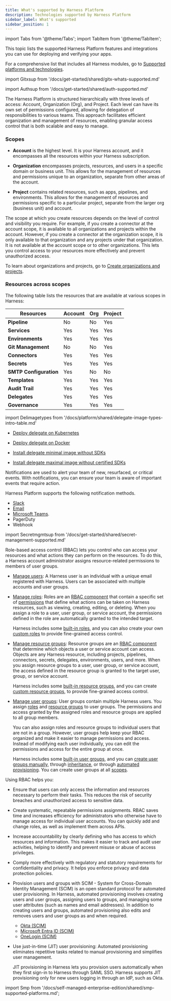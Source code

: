 ```yaml
---
title: What's supported by Harness Platform
description: Technologies supported by Harness Platform
sidebar_label: What's supported
sidebar_position: 1
---
```


import Tabs from '@theme/Tabs';
import TabItem from '@theme/TabItem';


This topic lists the supported Harness Platform features and integrations you can use for deploying and verifying your apps.

For a comprehensive list that includes all Harness modules, go to [Supported platforms and technologies](/docs/get-started/supported-platforms-and-technologies.md).


  <Tabs>
  


  <TabItem value="Git Experience" label="Git Experience">


import Gitxsup from '/docs/get-started/shared/gitx-whats-supported.md'

<Gitxsup />


</TabItem>
  <TabItem value="AuthN" label="AuthN">


import Authsup from '/docs/get-started/shared/auth-supported.md'

<Authsup />


</TabItem>
  <TabItem value="Accounts/Orgs/Projects/Other resources" label="Accounts Orgs Projects">


The Harness Platform is structured hierarchically with three levels of access: Account, Organization (Org), and Project. Each level can have its own set of permissions configured, allowing for delegation of responsibilities to various teams. This approach facilitates efficient organization and management of resources, enabling granular access control that is both scalable and easy to manage.


### Scopes

- **Account** is the highest level. It is your Harness account, and it encompasses all the resources within your Harness subscription.

- **Organization** encompasses projects, resources, and users in a specific domain or business unit. This allows for the management of resources and permissions unique to an organization, separate from other areas of the account.

- **Project** contains related resources, such as apps, pipelines, and environments. This allows for the management of resources and permissions specific to a particular project, separate from the larger org (business unit) and account.

The scope at which you create resources depends on the level of control and visibility you require. For example, if you create a connector at the account scope, it is available to all organizations and projects within the account. However, if you create a connector at the organization scope, it is only available to that organization and any projects under that organization. It is not available at the account scope or to other organizations. This lets you control access to your resources more effectively and prevent unauthorized access.

To learn about organizations and projects, go to [Create organizations and projects](/docs/platform/organizations-and-projects/create-an-organization/).

### Resources across scopes

The following table lists the resources that are available at various scopes in Harness:

| **Resources** | **Account** | **Org** | **Project** |
| --- | --- | --- | --- |
| **Pipeline** | No | No | Yes |
| **Services** | Yes | Yes | Yes |
| **Environments** | Yes | Yes | Yes |
| **Git Management** | No | No | Yes |
| **Connectors** | Yes | Yes | Yes |
| **Secrets** | Yes | Yes | Yes |
| **SMTP Configuration** | Yes | No | No |
| **Templates** | Yes | Yes | Yes |
| **Audit Trail** | Yes | Yes | Yes |
| **Delegates** | Yes | Yes | Yes |
| **Governance** | Yes | Yes | Yes |



</TabItem>
  <TabItem value="Delegates" label="Delegates">


import Delimagetypes from '/docs/platform/shared/delegate-image-types-intro-table.md'

<Delimagetypes />

- [Deploy delegate on Kubernetes](/docs/platform/delegates/install-delegates/overview)

- [Deploy delegate on Docker](/docs/platform/delegates/install-delegates/overview)

- [Install delegate minimal image without SDKs](/docs/platform/delegates/install-delegates/build-custom-delegate-images-with-third-party-tools)

- [Install delegate maximal image without certified SDKs](/docs/get-started/supported-platforms-and-technologies/#sdks-installed-with-harness-delegate)

</TabItem>
  <TabItem value="Notifications" label="Notifications">

Notifications are used to alert your team of new, resurfaced, or critical events. With notifications, you can ensure your team is aware of important events that require action.

Harness Platform supports the following notification methods.

- [Slack](/docs/platform/notifications/send-notifications-using-slack/)
- [Email](/docs/platform/notifications/add-smtp-configuration)
- [Microsoft Teams](/docs/platform/notifications/send-notifications-to-microsoft-teams).
- PagerDuty
- Webhook

</TabItem>
  <TabItem value="Secret management" label="Secrets Mgmt">

import Secretmgmtsup from '/docs/get-started/shared/secret-management-supported.md'

<Secretmgmtsup />

</TabItem>
  <TabItem value="Access Control" label="RBAC">

Role-based access control (RBAC) lets you control who can access your resources and what actions they can perform on the resources. To do this, a Harness account administrator assigns resource-related permissions to members of user groups.

- [Manage users](/docs/platform/role-based-access-control/add-users): A Harness user is an individual with a unique email registered with Harness. Users can be associated with multiple accounts and user groups.

- [Manage roles](/docs/platform/role-based-access-control/add-manage-roles): Roles are an [RBAC component](/docs/platform/role-based-access-control/rbac-in-harness/#rbac-components) that contain a specific set of [permissions](/docs/platform/role-based-access-control/permissions-reference/) that define what actions can be taken on Harness resources, such as viewing, creating, editing, or deleting. When you assign a role to a user, user group, or service account, the permissions defined in the role are automatically granted to the intended target.

   Harness includes some [built-in roles](/docs/platform/role-based-access-control/add-manage-roles/#built-in-roles), and you can also create your own [custom roles](/docs/platform/role-based-access-control/add-manage-roles/#create-a-role) to provide fine-grained access control.

- [Manage resource groups](/docs/platform/role-based-access-control/add-resource-groups): Resource groups are an [RBAC component](/docs/platform/role-based-access-control/rbac-in-harness/#rbac-components) that determine which objects a user or service account can access. Objects are any Harness resource, including projects, pipelines, connectors, secrets, delegates, environments, users, and more. When you assign resource groups to a user, user group, or service account, the access defined in the resource group is granted to the target user, group, or service account.

   Harness includes some [built-in resource groups](/docs/platform/role-based-access-control/add-resource-groups/#built-in-resource-groups), and you can create [custom resource groups](/docs/platform/role-based-access-control/add-resource-groups/#create-a-resource-group), to provide fine-grained access control.

- [Manage user groups](/docs/platform/role-based-access-control/add-user-groups): User groups contain multiple Harness users. You assign [roles](/docs/platform/role-based-access-control/add-manage-roles/) and [resource groups](/docs/platform/role-based-access-control/add-resource-groups/) to user groups. The permissions and access granted by the assigned roles and resource groups are applied to all group members.

   You can also assign roles and resource groups to individual users that are not in a group. However, user groups help keep your RBAC organized and make it easier to manage permissions and access. Instead of modifying each user individually, you can edit the permissions and access for the entire group at once.
   
   Harness includes some [built-in user groups](/docs/platform/role-based-access-control/add-user-groups/#built-in-user-groups), and you can [create user groups manually](/docs/platform/role-based-access-control/add-user-groups/#create-user-groups-manually), through [inheritance](/docs/platform/role-based-access-control/add-user-groups/#create-roles-by-inheritance-assign-roles), or through [automated provisioning](/docs/platform/role-based-access-control/add-user-groups/#use-automated-provisioning). You can create user groups at all [scopes](/docs/platform/role-based-access-control/rbac-in-harness/#permissions-hierarchy-scopes).

Using RBAC helps you:

- Ensure that users can only access the information and resources necessary to perform their tasks. This reduces the risk of security breaches and unauthorized access to sensitive data.
- Create systematic, repeatable permissions assignments. RBAC saves time and increases efficiency for administrators who otherwise have to manage access for individual user accounts. You can quickly add and change roles, as well as implement them across APIs.
- Increase accountability by clearly defining who has access to which resources and information. This makes it easier to track and audit user activities, helping to identify and prevent misuse or abuse of access privileges.
- Comply more effectively with regulatory and statutory requirements for confidentiality and privacy. It helps you enforce privacy and data protection policies.
- Provision users and groups with SCIM - System for Cross-Domain Identity Management (SCIM) is an open standard protocol for automated user provisioning. In Harness, automated provisioning involves creating users and user groups, assigning users to groups, and managing some user attributes (such as names and email addresses). In addition to creating users and groups, automated provisioning also edits and removes users and user groups as and when required.

   - [Okta (SCIM)](/docs/platform/role-based-access-control/provision-users-with-okta-scim/)
   - [Microsoft Entra ID (SCIM)](/docs/platform/role-based-access-control/provision-users-and-groups-using-azure-ad-scim/)
   - [OneLogin (SCIM)](/docs/platform/role-based-access-control/provision-users-and-groups-with-one-login-scim/)

- Use just-in-time (JIT) user provisioning: Automated provisioning eliminates repetitive tasks related to manual provisioning and simplifies user management.

   JIT provisioning in Harness lets you provision users automatically when they first sign-in to Harness through SAML SSO. Harness supports JIT provisioning only for new users logging in through an IdP, such as Okta.

</TabItem>
  <TabItem value="Self-Managed Enterprise Edition" label="Self-Managed EE">

import Smp from '/docs/self-managed-enterprise-edition/shared/smp-supported-platforms.md';

<Smp />

</TabItem>
</Tabs>

